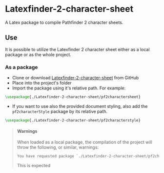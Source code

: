 # Latexfinder-2-character-sheet
A Latex package to compile Pathfinder 2 character sheets.

## Use
It is possible to utilize the Latexfinder 2 character sheet either as a local package or as the whole project.

### As a package
- Clone or download [Latexfinder-2-character-sheet](https://github.com/Jocarnail/Latexfinder-2-character-sheet) from GitHub
- Place into the project's folder
- Import the package using it's relative path. For example:
```latex
\usepackage{./Latexfinder-2-character-sheet/pf2charactersheet}
```
- If you want to use also the provided document styling, also add the ```pf2characterStyle``` package by its relative path.
```latex
\usepackage{./Latexfinder-2-character-sheet/pf2characterstyle}
```
> #### **Warnings**
> 
> When loaded as a local package, the compilation of the project will throw the following, or similar, warnings:
> ```latex
> You have requested package `./Latexfinder-2-character-sheet/pf2charactersheet`, but the package provides `pf2charactersheet`.
> ```
>
> This is expected
